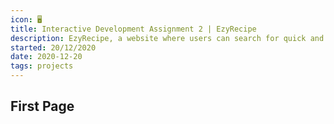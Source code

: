 ```yaml
---
icon: 🖥️
title: Interactive Development Assignment 2 | EzyRecipe
description: EzyRecipe, a website where users can search for quick and easy recipes
started: 20/12/2020
date: 2020-12-20
tags: projects
---
```


## First Page